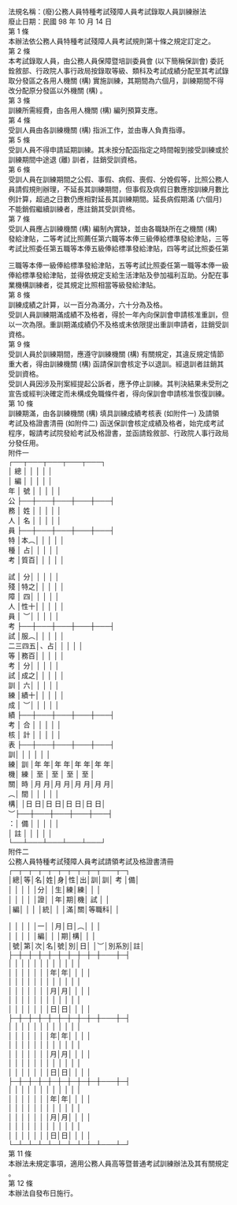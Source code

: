 法規名稱：(廢)公務人員特種考試殘障人員考試錄取人員訓練辦法  
廢止日期：民國 98 年 10 月 14 日  
第 1 條  
本辦法依公務人員特種考試殘障人員考試規則第十條之規定訂定之。  
第 2 條  
本考試錄取人員，由公務人員保障暨培訓委員會 (以下簡稱保訓會) 委託  
銓敘部、行政院人事行政局按錄取等級、類科及考試成績分配至其考試錄  
取分發區之各用人機關 (構) 實施訓練，其期間為六個月，訓練期間不得  
改分配原分發區以外機關 (構) 。  
第 3 條  
訓練所需經費，由各用人機關 (構) 編列預算支應。  
第 4 條  
受訓人員由各訓練機關 (構) 指派工作，並由專人負責指導。  
第 5 條  
受訓人員不得申請延期訓練。其未按分配函指定之時間報到接受訓練或於  
訓練期間中途退 (離) 訓者，註銷受訓資格。  
第 6 條  
受訓人員在訓練期間之公假、事假、病假、喪假、分娩假等，比照公務人  
員請假規則辦理，不延長其訓練期間，但事假及病假日數應按訓練月數比  
例計算，超過之日數仍應相對延長其訓練期間。延長病假期滿 (六個月)  
不能銷假繼續訓練者，應註銷其受訓資格。  
第 7 條  
受訓人員應占訓練機關 (構) 編制內實缺，並由各職缺所在之機關 (構)  
發給津貼，二等考試比照薦任第六職等本俸三級俸給標準發給津貼，三等  
考試比照委任第五職等本俸五級俸給標準發給津貼，四等考試比照委任第  


三職等本俸一級俸給標準發給津貼，五等考試比照委任第一職等本俸一級  
俸給標準發給津貼，並得依規定支給生活津貼及參加福利互助。分配在事  
業機構訓練者，從其規定比照相當等級發給津貼。  
第 8 條  
訓練成績之計算，以一百分為滿分，六十分為及格。  
受訓人員訓練期滿成績不及格者，得於一年內向保訓會申請核准重訓，但  
以一次為限。重訓期滿成績仍不及格或未依限提出重訓申請者，註銷受訓  
資格。  
第 9 條  
受訓人員於訓練期間，應遵守訓練機關 (構) 有關規定，其違反規定情節  
重大者，得由訓練機關 (構) 函請保訓會核定予以退訓。經退訓者註銷其  
受訓資格。  
受訓人員因涉及刑案經提起公訴者，應予停止訓練。其判決結果未受刑之  
宣告或經判決確定而未構成免職條件者，得向保訓會申請核准恢復訓練。  
第 10 條  
訓練期滿，由各訓練機關 (構) 填具訓練成績考核表 (如附件一) 及請領  
考試及格證書清冊 (如附件二) 函送保訓會核定成績及格者，始完成考試  
程序，報請考試院發給考試及格證書，並函請銓敘部、行政院人事行政局  
分發任用。  
附件一  
┌──┬───┬───┬───┬───┐  
│ 總 │ │ │ │ │  
│ 編 │ │ │ │ │  
年 │ 號 │ │ │ │ │  
公 ├──┼───┼───┼───┼───┤  
務 │ 姓 │ │ │ │ │  
人 │ 名 │ │ │ │ │  
員 ├──┼───┼───┼───┼───┤  
特 │本︵│ │ │ │ │  
種 │ 占│ │ │ │ │  
考 │質百│ │ │ │ │  


試 │ 分│ │ │ │ │  
殘 │特之│ │ │ │ │  
障 │ 四│ │ │ │ │  
人 │性十│ │ │ │ │  
員 │ ︶│ │ │ │ │  
考 ├──┼───┼───┼───┼───┤  
試 │服︵│ │ │ │ │  
二三四五│、占│ │ │ │ │  
等 │務百│ │ │ │ │  
考 │ 分│ │ │ │ │  
試 │成之│ │ │ │ │  
訓 │ 六│ │ │ │ │  
練 │績十│ │ │ │ │  
成 │ ︶│ │ │ │ │  
績 ├──┼───┼───┼───┼───┤  
考 │ 合 │ │ │ │ │  
核 │ 計 │ │ │ │ │  
表 ├──┼───┼───┼───┼───┤  
訓│ │ │ │ │ │  
練│ 訓 │年 年│年 年│年 年│年 年│  
機│ 練 │ 至 │ 至 │ 至 │ 至 │  
關│ 時 │月 月│月 月│月 月│月 月│  
︵│ 間 │ │ │ │ │  
構│ │日 日│日 日│日 日│日 日│  
︶├──┼───┼───┼───┼───┤  
：│ 備 │ │ │ │ │  
│ 註 │ │ │ │ │  
└──┴───┴───┴───┴───┘  
附件二  
公務人員特種考試殘障人員考試請領考試及格證書清冊  
┌─┬─┬─┬─┬─┬─┬─┬─┬─┬───┬─┐  
│總│等│名│姓│身│性│出│訓│訓│ 考 │備│  
│ │ │ │ │分│ │生│練│練│ │ │  
│ │ │ │ │證│ │年│期│機│ 試 │ │  
│編│ │ │ │統│ │ │滿│關│等職科│ │  


│ │ │ │ │一│ │月│日│︵│ │ │  
│ │ │ │ │編│ │ │期│構│ │ │  
│號│第│次│名│號│別│日│ │︶│別系別│註│  
├─┼─┼─┼─┼─┼─┼─┼─┼─┼───┼─┤  
│ │ │ │ │ │ │ │ │ │ │ │  
│ │ │ │ │ │ │年│年│ │ │ │  
│ │ │ │ │ │ │ │ │ │ │ │  
│ │ │ │ │ │ │月│月│ │ │ │  
│ │ │ │ │ │ │ │ │ │ │ │  
│ │ │ │ │ │ │日│日│ │ │ │  
├─┼─┼─┼─┼─┼─┼─┼─┼─┼───┼─┤  
│ │ │ │ │ │ │ │ │ │ │ │  
│ │ │ │ │ │ │年│年│ │ │ │  
│ │ │ │ │ │ │ │ │ │ │ │  
│ │ │ │ │ │ │月│月│ │ │ │  
│ │ │ │ │ │ │ │ │ │ │ │  
│ │ │ │ │ │ │日│日│ │ │ │  
├─┼─┼─┼─┼─┼─┼─┼─┼─┼───┼─┤  
│ │ │ │ │ │ │ │ │ │ │ │  
│ │ │ │ │ │ │年│年│ │ │ │  
│ │ │ │ │ │ │ │ │ │ │ │  
│ │ │ │ │ │ │月│月│ │ │ │  
│ │ │ │ │ │ │ │ │ │ │ │  
│ │ │ │ │ │ │日│日│ │ │ │  
└─┴─┴─┴─┴─┴─┴─┴─┴─┴───┴─┘  
第 11 條  
本辦法未規定事項，適用公務人員高等暨普通考試訓練辦法及其有關規定  
。  
第 12 條  
本辦法自發布日施行。  



